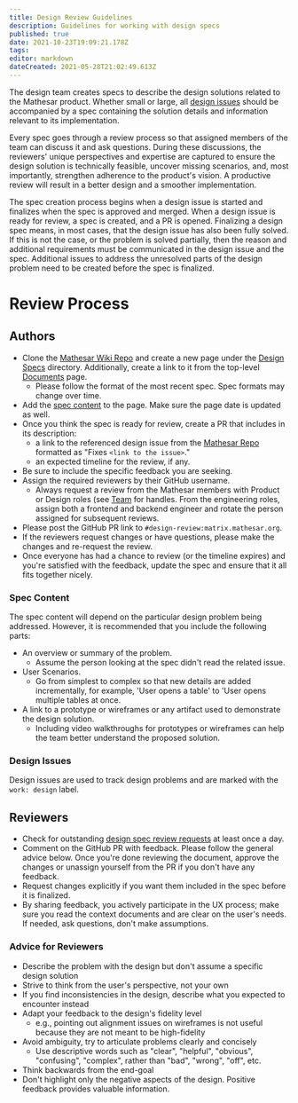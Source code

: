 ```yaml
---
title: Design Review Guidelines
description: Guidelines for working with design specs
published: true
date: 2021-10-23T19:09:21.178Z
tags: 
editor: markdown
dateCreated: 2021-05-28T21:02:49.613Z
---
```


The design team creates specs to describe the design solutions related to the Mathesar product. Whether small or large, all [design issues](#design-issues) should be accompanied by a spec containing the solution details and information relevant to its implementation.

Every spec goes through a review process so that assigned members of the team can discuss it and ask questions. During these discussions, the reviewers' unique perspectives and expertise are captured to ensure the design solution is technically feasible, uncover missing scenarios, and, most importantly, strengthen adherence to the product's vision. A productive review will result in a better design and a smoother implementation.

The spec creation process begins when a design issue is started and finalizes when the spec is approved and merged. When a design issue is ready for review, a spec is created, and a PR is opened. Finalizing a design spec means, in most cases, that the design issue has also been fully solved. If this is not the case, or the problem is solved partially, then the reason and additional requirements must be communicated in the design issue and the spec. Additional issues to address the unresolved parts of the design problem need to be created before the spec is finalized.

# Review Process

## Authors

- Clone the [Mathesar Wiki Repo](https://github.com/centerofci/mathesar-wiki) and create a new page under the [Design Specs](/design/specs) directory. Additionally, create a link to it from the top-level [Documents](/design/specs) page.
  - Please follow the format of the most recent spec. Spec formats may change over time.
- Add the [spec content](##spec-content) to the page. Make sure the page date is updated as well.
- Once you think the spec is ready for review, create a PR that includes in its description:
  - a link to the referenced design issue from the [Mathesar Repo](https://github.com/centerofci/mathesar) formatted as "Fixes `<link to the issue>`."
  - an expected timeline for the review, if any.
- Be sure to include the specific feedback you are seeking.
- Assign the required reviewers by their GitHub username.
  - Always request a review from the Mathesar members with Product or Design roles (see [Team](/team) for handles. From the engineering roles, assign both a frontend and backend engineer and rotate the person assigned for subsequent reviews.
- Please post the GitHub PR link to `#design-review:matrix.mathesar.org`.
- If the reviewers request changes or have questions, please make the changes and re-request the review.
- Once everyone has had a chance to review (or the timeline expires) and you're satisfied with the feedback, update the spec and ensure that it all fits together nicely.

### Spec Content

The spec content will depend on the particular design problem being addressed. However, it is recommended that you include the following parts:

- An overview or summary of the problem.
  - Assume the person looking at the spec didn't read the related issue.
- User Scenarios.
  - Go from simplest to complex so that new details are added incrementally, for example, 'User opens a table' to 'User opens multiple tables at once.
- A link to a prototype or wireframes or any artifact used to demonstrate the design solution.
  - Including video walkthroughs for prototypes or wireframes can help the team better understand the proposed solution.

### Design Issues

Design issues are used to track design problems and are marked with the `work: design` label.

## Reviewers

- Check for outstanding [design spec review requests](https://github.com/centerofci/mathesar-wiki/pulls?q=is%3Aopen) at least once a day.
- Comment on the GitHub PR with feedback. Please follow the general advice below.
Once you're done reviewing the document, approve the changes or unassign yourself from the PR if you don't have any feedback.
- Request changes explicitly if you want them included in the spec before it is finalized.
- By sharing feedback, you actively participate in the UX process; make sure you read the context documents and are clear on the user's needs. If needed, ask questions, don't make assumptions.

### Advice for Reviewers

- Describe the problem with the design but don't assume a specific design solution
- Strive to think from the user's perspective, not your own
- If you find inconsistencies in the design, describe what you expected to encounter instead
- Adapt your feedback to the design's fidelity level
  - e.g., pointing out alignment issues on wireframes is not useful because they are not meant to be high-fidelity
- Avoid ambiguity, try to articulate problems clearly and concisely
  - Use descriptive words such as "clear", "helpful", "obvious", "confusing", "complex", rather than "bad", "wrong", "off", etc.
- Think backwards from the end-goal
- Don't highlight only the negative aspects of the design. Positive feedback provides valuable information.